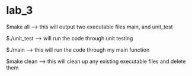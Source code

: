 # lab_3

$make all  –> this will output two executable files main, and unit_test

$./unit_test  –> will run the code through unit testing

$./main  –> this will run the code through my main function

$make clean  –> this will clean up any existing executable files and delete them
